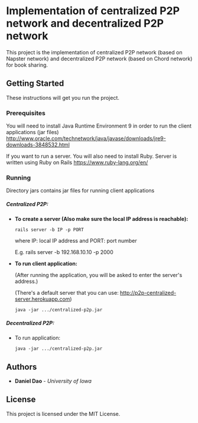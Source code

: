 # Implementation of centralized P2P network and decentralized P2P network

This project is the implementation of centralized P2P network (based on Napster network) and decentralized P2P network (based on Chord network) for book sharing.

## Getting Started

These instructions will get you run the project.

### Prerequisites

You will need to install Java Runtime Environment 9 in order to run the client applications (jar files)
http://www.oracle.com/technetwork/java/javase/downloads/jre9-downloads-3848532.html

If you want to run a server. You will also need to install Ruby. Server is written using Ruby on Rails
https://www.ruby-lang.org/en/

### Running

Directory jars contains jar files for running client applications

##### Centralized P2P:

* **To create a server (Also make sure the local IP address is reachable):** 
    ```
    rails server -b IP -p PORT
    ```
    where IP: local IP address and PORT: port number
    
    E.g. rails server -b 192.168.10.10 -p 2000


* **To run client application:**

    (After running the application, you will be asked to enter the server's address.)

    (There's a default server that you can use: http://p2p-centralized-server.herokuapp.com)
    ```
    java -jar .../centralized-p2p.jar
    ```

##### Decentralized P2P:

* To run application:

    ```
    java -jar .../centralized-p2p.jar
    ```

## Authors

* **Daniel Dao** - *University of Iowa*

## License

This project is licensed under the MIT License.